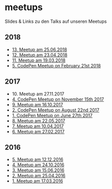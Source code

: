 # meetups

Slides &amp; Links zu den Talks auf unseren Meetups

## 2018

* [13\. Meetup am 25.06.2018](2018/meetup_013/README.md)
* [12\. Meetup am 23.04.2018](2018/meetup_012/README.md)
* [11\. Meetup am 19.03.2018](2018/meetup_011/README.md)
* [5\. CodePen Meetup on February 21st 2018](2018/codepen_005/README.md)

## 2017

* 10\. Meetup am 27.11.2017
* [4\. CodePen Meetup on November 15th 2017](2017/codepen_003/README.md)
* [9\. Meetup am 16.10.2017](2017/meetup_009/README.md)
* [2. CodePen Meetup on August 22nd 2017](2017/codepen_002/README.md)
* [1. CodePen Meetup on June 27th 2017](2017/codepen_001/README.md)
* [8. Meetup am 22.05.2017](2017/meetup_008/README.md)
* [7. Meetup am 10.04.2017](2017/meetup_007/README.md)
* [6. Meetup am 27.02.2017](2017/meetup_006/README.md)

## 2016

* [5. Meetup am 12.12.2016](2016/meetup_005_12122016/README.md)
* [4. Meetup am 24.10.2016](2016/meetup_004_24102016/README.md)
* [3. Meetup am 15.06.2016](2016/meetup_003_15062016/README.md)
* [2. Meetup am 25.04.2016](2016/meetup_002_25042016/README.md)
* [1. Meetup am 17.03.2016](2016/meetup_001_17032016/README.md)
